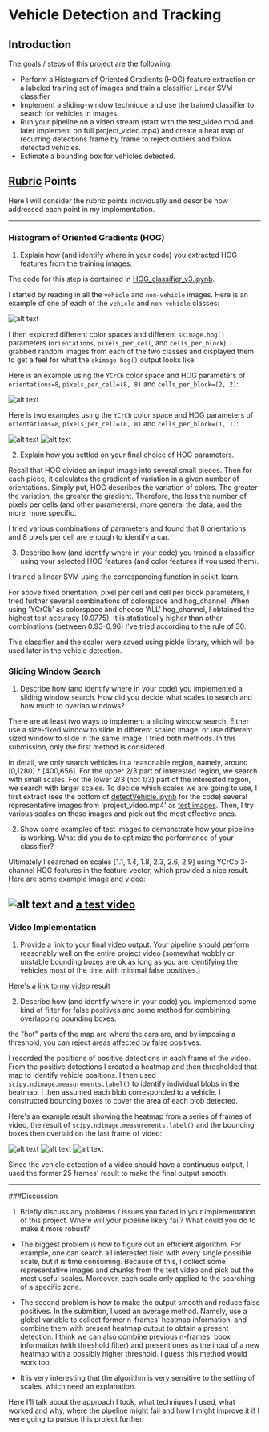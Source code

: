 # Vehicle Detection and Tracking

## Introduction 

The goals / steps of this project are the following:

* Perform a Histogram of Oriented Gradients (HOG) feature extraction on a labeled training set of images and train a classifier Linear SVM classifier
* Implement a sliding-window technique and use the trained classifier to search for vehicles in images.
* Run your pipeline on a video stream (start with the test_video.mp4 and later implement on full project_video.mp4) and create a heat map of recurring detections frame by frame to reject outliers and follow detected vehicles.
* Estimate a bounding box for vehicles detected.

[//]: # (Image References)
[image1]: ./output_images/data_exploration.jpg
[image2]: ./output_images/hog_v1.jpg
[image3]: ./output_images/hog_v2.jpg
[image4]: ./output_images/hog_v3.jpg
[image5]: ./output_images/heatmap1.jpg
[image6]: ./output_images/heatmap5.jpg
[image7]: ./output_images/heatmap12.jpg
[image8]: ./output_images/pipeline1.jpg
[image9]: ./output_images/
[image10]: ./output_images/
[video1]: ./output_project_video.mp4
[video2]: ./output_test2.mp4

## [Rubric](https://review.udacity.com/#!/rubrics/513/view) Points
Here I will consider the rubric points individually and describe how I addressed each point in my implementation.  

---
### Histogram of Oriented Gradients (HOG)

1. Explain how (and identify where in your code) you extracted HOG features from the training images.

The code for this step is contained in [HOG_classifier_v3.ipynb](./HOG_classifier_v3.ipynb).  

I started by reading in all the `vehicle` and `non-vehicle` images.  Here is an example of one of each of the `vehicle` and `non-vehicle` classes:

![alt text][image1]

I then explored different color spaces and different `skimage.hog()` parameters (`orientations`, `pixels_per_cell`, and `cells_per_block`).  I grabbed random images from each of the two classes and displayed them to get a feel for what the `skimage.hog()` output looks like.

Here is an example using the `YCrCb` color space and HOG parameters of `orientations=8`, `pixels_per_cell=(8, 8)` and `cells_per_block=(2, 2)`:


![alt text][image2]

Here is two examples using the `YCrCb` color space and HOG parameters of `orientations=8`, `pixels_per_cell=(8, 8)` and `cells_per_block=(1, 1)`:

![alt text][image3]
![alt text][image4]

2. Explain how you settled on your final choice of HOG parameters.

Recall that HOG divides an input image into several small pieces. Then for each piece, it calculates the gradient of variation in a given number of orientations. Simply put, HOG describes the variation of colors. The greater the variation, the greater the gradient. Therefore, the less the number of pixels per cells (and other parameters), more general the data, and the more, more specific. 

I tried various combinations of parameters and found that 8 orientations, and 8 pixels per cell are enough to identify a car. 

3. Describe how (and identify where in your code) you trained a classifier using your selected HOG features (and color features if you used them).

I trained a linear SVM using the corresponding function in scikit-learn. 

For above fixed orientation, pixel per cell and cell per block parameters, I tried further several combinations of colorspace and hog_channel. When using 'YCrCb' as colorspace and choose 'ALL' hog_channel, I obtained the highest test accuracy (0.9775). It is statistically higher than other combinations (between 0.93-0.96) I've tried according to the rule of 30.

This classifier and the scaler were saved using pickle library, which will be used later in the vehicle detection. 

### Sliding Window Search

1. Describe how (and identify where in your code) you implemented a sliding window search.  How did you decide what scales to search and how much to overlap windows?

There are at least two ways to implement a sliding window search. Either use a size-fixed window to silde in different scaled image, or use different sized window to slide in the same image. I tried both methods. In this submission, only the first method is considered. 

In detail, we only search vehicles in a reasonable region, namely, around [0,1280] * [400,656]. For the upper 2/3 part of interested region, we search with small scales. For the lower 2/3 (not 1/3) part of the interested region, we search with larger scales. To decide which scales we are going to use, I first extract (see the bottom of [detectVehicle.ipynb](./detectVehicle_v5.ipynb) for the code) several representative images from 'project_video.mp4' as [test images](./test_images). Then, I try various scales on these images and pick out the most effective ones. 

2. Show some examples of test images to demonstrate how your pipeline is working.  What did you do to optimize the performance of your classifier?

Ultimately I searched on scales [1.1, 1.4, 1.8, 2.3, 2.6, 2.9] using YCrCb 3-channel HOG features in the feature vector, which provided a nice result.  Here are some example image and video:

![alt text][image8]
and [a test video](./output_test2.mp4)
---

### Video Implementation

1. Provide a link to your final video output.  Your pipeline should perform reasonably well on the entire project video (somewhat wobbly or unstable bounding boxes are ok as long as you are identifying the vehicles most of the time with minimal false positives.)

Here's a [link to my video result](./output_project_video.mp4)


2. Describe how (and identify where in your code) you implemented some kind of filter for false positives and some method for combining overlapping bounding boxes.

the "hot" parts of the map are where the cars are, and by imposing a threshold, you can reject areas affected by false positives.

I recorded the positions of positive detections in each frame of the video.  From the positive detections I created a heatmap and then thresholded that map to identify vehicle positions.  I then used `scipy.ndimage.measurements.label()` to identify individual blobs in the heatmap.  I then assumed each blob corresponded to a vehicle.  I constructed bounding boxes to cover the area of each blob detected.  

Here's an example result showing the heatmap from a series of frames of video, the result of `scipy.ndimage.measurements.label()` and the bounding boxes then overlaid on the last frame of video:

![alt text][image5]
![alt text][image6]
![alt text][image7]

Since the vehicle detection of a video should have a continuous output, I used the former 25 frames' result to make the final output smooth. 

---

###Discussion

1. Briefly discuss any problems / issues you faced in your implementation of this project.  Where will your pipeline likely fail?  What could you do to make it more robust?

* The biggest problem is how to figure out an efficient algorithm. For example, one can search all interested field with every single possible scale, but it is time consuming. Because of this, I collect some representative images and chunks from the test video and pick out the most useful scales. Moreover, each scale only applied to the searching of a specific zone.

* The second problem is how to make the output smooth and reduce false positives. In the submition, I used an average method. Namely, use a global variable to collect former n-frames' heatmap information, and combine them with present heatmap output to obtain a present detection. I think we can also combine previous n-frames' bbox information (with threshold filter) and present ones as the input of a new heatmap with a possibly higher threshold. I guess this method would work too.

* It is very interesting that the algorithm is very sensitive to the setting of scales, which need an explanation.


Here I'll talk about the approach I took, what techniques I used, what worked and why, where the pipeline might fail and how I might improve it if I were going to pursue this project further.  

